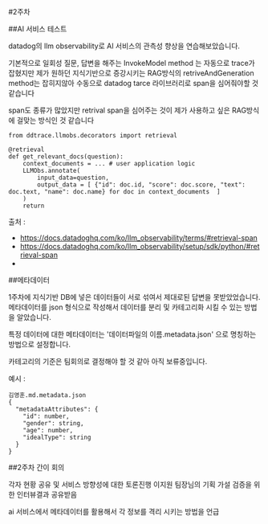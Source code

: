 
#2주차

##AI 서비스 테스트

datadog의 llm observability로 AI 서비스의 관측성 향상을 연습해보았습니다.

기본적으로 일회성 질문, 답변을 해주는 InvokeModel method 는 자동으로 trace가 잡혔지만 
제가 원하던 지식기반으로 증강시키는 RAG방식의 retriveAndGeneration method는 잡히지않아 수동으로 datadog tarce 라이브러리로 span을 심어줘야할 것 같습니다

span도 종류가 많았지만 retrival span을 심어주는 것이 제가 사용하고 싶은 RAG방식에 걸맞는 방식인 것 같습니다

```
from ddtrace.llmobs.decorators import retrieval

@retrieval
def get_relevant_docs(question):
    context_documents = ... # user application logic
    LLMObs.annotate(
        input_data=question,
        output_data = [ {"id": doc.id, "score": doc.score, "text": doc.text, "name": doc.name} for doc in context_documents  ]
    )
    return 
```
출처 : 
- https://docs.datadoghq.com/ko/llm_observability/terms/#retrieval-span
- https://docs.datadoghq.com/ko/llm_observability/setup/sdk/python/#retrieval-span
- 
##메타데이터

1주차에 지식기반 DB에 넣은 데이터들이 서로 섞여서 제대로된 답변을 못받았었습니다.
메타데이터를 json 형식으로 작성해서 데이터를 분리 및 카테고리화 시킬 수 있는 방법을 알았습니다.

특정 데이터에 대한 메타데이터는 '데이터파일의 이름.metadata.json' 으로 명칭하는 방법으로 설정합니다.

카테고리의 기준은 팀회의로 결정해야 할 것 같아 아직 보류중입니다.

예시 : 
```
김영훈.md.metadata.json
{
  "metadataAttributes": {
    "id": number, 
    "gender": string,
    "age": number,
    "idealType": string
  }
}
```
##2주차 간이 회의

각자 현황 공유 및 서비스 방향성에 대한 토론진행
이지원 팀장님의 기획 가설 검증을 위한 인터뷰결과 공유받음 

ai 서비스에서 메타데이터를 활용해서 각 정보를 격리 시키는 방법을 언급



